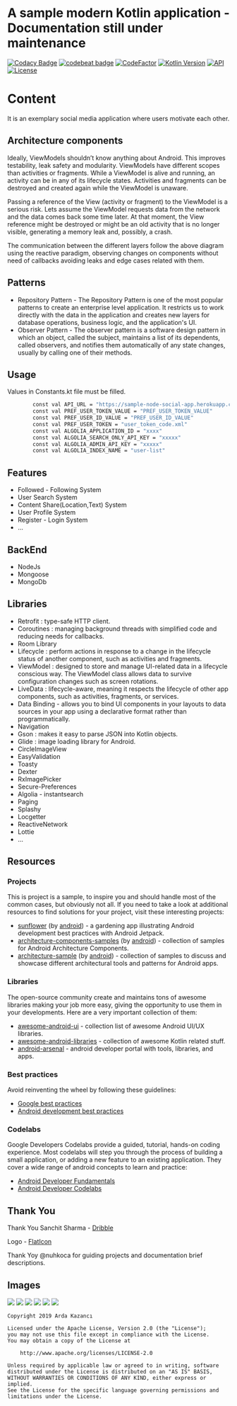 # A sample modern Kotlin application - Documentation still under maintenance

[![Codacy Badge](https://api.codacy.com/project/badge/Grade/8da4dc07cf3f426caa9397804792277f)](https://www.codacy.com/manual/ardakazanci/Sample-Social-Media-App-MVVM?utm_source=github.com&amp;utm_medium=referral&amp;utm_content=ardakazanci/Sample-Social-Media-App-MVVM&amp;utm_campaign=Badge_Grade)
[![codebeat badge](https://codebeat.co/badges/a7cc6858-523a-41a0-b288-aabe6ef85431)](https://codebeat.co/projects/github-com-ardakazanci-sample-social-media-app-mvvm-master)
[![CodeFactor](https://www.codefactor.io/repository/github/ardakazanci/sample-social-media-app-mvvm/badge)](https://www.codefactor.io/repository/github/ardakazanci/sample-social-media-app-mvvm)
[![Kotlin Version](https://img.shields.io/badge/kotlin-1.3.61-blue.svg)](https://kotlinlang.org)
[![API](https://img.shields.io/badge/API-21%2B-brightgreen.svg?style=flat)](https://android-arsenal.com/api?level=21)
<a href="https://opensource.org/licenses/MIT"><img alt="License" src="https://img.shields.io/badge/License-MIT-blue.svg"/></a>

# Content

It is an exemplary social media application where users motivate each other.

## Architecture components

Ideally, ViewModels shouldn’t know anything about Android. This improves testability, leak safety and modularity. ViewModels have different scopes than activities or fragments. While a ViewModel is alive and running, an activity can be in any of its lifecycle states. Activities and fragments can be destroyed and created again while the ViewModel is unaware.

Passing a reference of the View (activity or fragment) to the ViewModel is a serious risk. Lets assume the ViewModel requests data from the network and the data comes back some time later. At that moment, the View reference might be destroyed or might be an old activity that is no longer visible, generating a memory leak and, possibly, a crash.

The communication between the different layers follow the above diagram using the reactive paradigm, observing changes on components without need of callbacks avoiding leaks and edge cases related with them.

## Patterns

- Repository Pattern - The Repository Pattern is one of the most popular patterns to create an enterprise level application. It restricts us to work directly with the data in the application and creates new layers for database operations, business logic, and the application's UI.
- Observer Pattern - The observer pattern is a software design pattern in which an object, called the subject, maintains a list of its dependents, called observers, and notifies them automatically of any state changes, usually by calling one of their methods.


## Usage

Values ​​in Constants.kt file must be filled.


```bash
        const val API_URL = "https://sample-node-social-app.herokuapp.com/"
        const val PREF_USER_TOKEN_VALUE = "PREF_USER_TOKEN_VALUE"
        const val PREF_USER_ID_VALUE = "PREF_USER_ID_VALUE"
        const val PREF_USER_TOKEN = "user_token_code.xml" 
        const val ALGOLIA_APPLICATION_ID = "xxxx"
        const val ALGOLIA_SEARCH_ONLY_API_KEY = "xxxxx"
        const val ALGOLIA_ADMIN_API_KEY = "xxxxx"
        const val ALGOLIA_INDEX_NAME = "user-list"
```

## Features

- Followed - Following System
- User Search System
- Content Share(Location,Text) System
- User Profile System
- Register - Login System
- ...
## BackEnd

- NodeJs 
- Mongoose
- MongoDb

## Libraries

- Retrofit : type-safe HTTP client.
- Coroutines :  managing background threads with simplified code and reducing needs for callbacks.
- Room Library
- Lifecycle : perform actions in response to a change in the lifecycle status of another component, such as activities and fragments.
- ViewModel : designed to store and manage UI-related data in a lifecycle conscious way. The ViewModel class allows data to survive configuration changes such as screen rotations.
- LiveData : lifecycle-aware, meaning it respects the lifecycle of other app components, such as activities, fragments, or services.
- Data Binding - allows you to bind UI components in your layouts to data sources in your app using a declarative format rather than programmatically.
- Navigation
- Gson : makes it easy to parse JSON into Kotlin objects.
- Glide : image loading library for Android.
- CircleImageView
- EasyValidation
- Toasty
- Dexter
- RxImagePicker
- Secure-Preferences
- Algolia - instantsearch
- Paging
- Splashy
- Locgetter
- ReactiveNetwork
- Lottie
- ...

## Resources

### Projects

This is project is a sample, to inspire you and should handle most of the common cases, but obviously not all. If you need to take a look at additional resources to find solutions for your project, visit these interesting projects:

-   [sunflower](https://github.com/android/sunflower) (by [android](https://github.com/android)) - a gardening app illustrating Android development best practices with Android Jetpack.
-   [architecture-components-samples](https://github.com/android/architecture-components-samples) (by [android](https://github.com/android)) - collection of samples for Android Architecture Components.
-   [architecture-sample](https://github.com/android/architecture-samples) (by [android](https://github.com/android)) - collection of samples to discuss and showcase different architectural tools and patterns for Android apps.

### Libraries

The open-source community create and maintains tons of awesome libraries making your job more easy, giving the opportunity to use them in your developments. Here are a very important collection of them:

-   [awesome-android-ui](https://github.com/wasabeef/awesome-android-ui) - collection list of awesome Android UI/UX libraries.
-   [awesome-android-libraries](https://github.com/KotlinBy/awesome-kotlin#android-libraries) - collection of awesome Kotlin related stuff.
-   [android-arsenal](https://android-arsenal.com/) - android developer portal with tools, libraries, and apps.

### Best practices

Avoid reinventing the wheel by following these guidelines:

-   [Google best practices](https://developer.android.com/distribute/best-practices)
-   [Android development best practices](https://github.com/futurice/android-best-practices)

### Codelabs

Google Developers Codelabs provide a guided, tutorial, hands-on coding experience. Most codelabs will step you through the process of building a small application, or adding a new feature to an existing application. They cover a wide range of android concepts to learn and practice:

-   [Android Developer Fundamentals](https://developer.android.com/courses/fundamentals-training/toc-v2)
-   [Android Developer Codelabs](https://codelabs.developers.google.com/?cat=Android)


## Thank You

Thank You Sanchit Sharma - [Dribble](https://dribbble.com/shots/6612479-Social-Katchup-F)

Logo - [FlatIcon](https://www.flaticon.com/free-icon/love_1029183?term=Like&page=1&position=4)

Thank Yoy @nuhkoca  for guiding projects and documentation brief descriptions.
 

## Images

![](https://i.hizliresim.com/zyvVVj.png)
![](https://i.hizliresim.com/yj8llj.png)
![](https://i.hizliresim.com/JWr44Q.png)
![](https://i.hizliresim.com/OanZZD.png)
![](https://i.hizliresim.com/GGQkkZ.png)
![](https://i.hizliresim.com/3gBaaM.png)

```
Copyright 2019 Arda Kazancı

Licensed under the Apache License, Version 2.0 (the "License");
you may not use this file except in compliance with the License.
You may obtain a copy of the License at

    http://www.apache.org/licenses/LICENSE-2.0

Unless required by applicable law or agreed to in writing, software
distributed under the License is distributed on an "AS IS" BASIS,
WITHOUT WARRANTIES OR CONDITIONS OF ANY KIND, either express or implied.
See the License for the specific language governing permissions and
limitations under the License.
```




